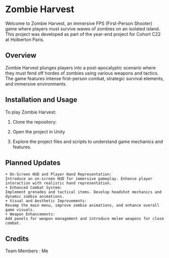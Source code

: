 # Zombie Harvest

Welcome to Zombie Harvest, an immersive FPS (First-Person Shooter) game where players must survive waves of zombies on an isolated island. This project was developed as part of the year-end project for Cohort C22 at Holberton Paris.

## Overview

Zombie Harvest plunges players into a post-apocalyptic scenario where they must fend off hordes of zombies using various weapons and tactics. The game features intense first-person combat, strategic survival elements, and immersive environments.

## Installation and Usage

To play Zombie Harvest:

1. Clone the repository:

2. Open the project in Unity

3. Explore the project files and scripts to understand game mechanics and features.

## Planned Updates

    + On-Screen HUD and Player Hand Representation: 
    Introduce an on-screen HUD for immersive gameplay. Enhance player interaction with realistic hand representation.
    + Enhanced Combat System: 
    Implement grenades and tactical items. Develop headshot mechanics and dynamic zombie animations.
    + Visual and Aesthetic Improvements: 
    Revamp the main menu, improve zombie animations, and enhance overall game visuals.
    + Weapon Enhancements: 
    Add panels for weapon management and introduce melee weapons for close combat.

## Credits

Team Members : Me 
